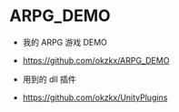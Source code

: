 # ARPG_DEMO
 
- 我的 ARPG 游戏 DEMO
- https://github.com/okzkx/ARPG_DEMO

- 用到的 dll 插件 
- https://github.com/okzkx/UnityPlugins


